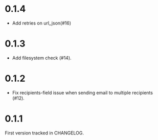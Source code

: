 # 0.1.4

* Add retries on url_json(\#16)

# 0.1.3

* Add filesystem check (\#14).

# 0.1.2

* Fix recipients-field issue when sending email to multiple recipients (\#12).

# 0.1.1

First version tracked in CHANGELOG.
